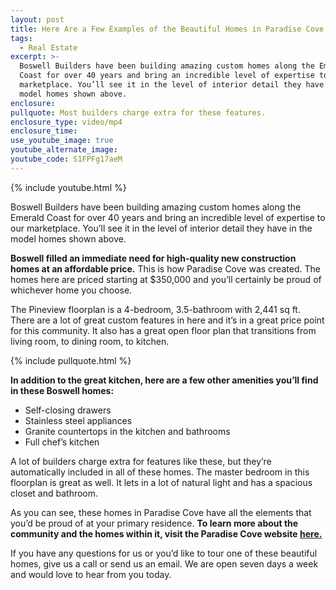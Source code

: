 ```yaml
---
layout: post
title: Here Are a Few Examples of the Beautiful Homes in Paradise Cove
tags:
  - Real Estate
excerpt: >-
  Boswell Builders have been building amazing custom homes along the Emerald
  Coast for over 40 years and bring an incredible level of expertise to our
  marketplace. You’ll see it in the level of interior detail they have in the
  model homes shown above.
enclosure:
pullquote: Most builders charge extra for these features.
enclosure_type: video/mp4
enclosure_time:
use_youtube_image: true
youtube_alternate_image:
youtube_code: S1FPFg17aeM
---
```



{% include youtube.html %}

Boswell Builders have been building amazing custom homes along the Emerald Coast for over 40 years and bring an incredible level of expertise to our marketplace. You’ll see it in the level of interior detail they have in the model homes shown above.

**Boswell filled an immediate need for high-quality new construction homes at an affordable price.** This is how Paradise Cove was created. The homes here are priced starting at $350,000 and you’ll certainly be proud of whichever home you choose.

The Pineview floorplan is a 4-bedroom, 3.5-bathroom with 2,441 sq ft. There are a lot of great custom features in here and it’s in a great price point for this community. It also has a great open floor plan that transitions from living room, to dining room, to kitchen.

{% include pullquote.html %}

**In addition to the great kitchen, here are a few other amenities you’ll find in these Boswell homes:**

* Self-closing drawers
* Stainless steel appliances
* Granite countertops in the kitchen and bathrooms
* Full chef’s kitchen

A lot of builders charge extra for features like these, but they’re automatically included in all of these homes. The master bedroom in this floorplan is great as well. It lets in a lot of natural light and has a spacious closet and bathroom.

As you can see, these homes in Paradise Cove have all the elements that you’d be proud of at your primary residence. **To learn more about the community and the homes within it, visit the Paradise Cove website [here.](http://myparadisecove.com/{:target=&quot;_blank&quot;})**

If you have any questions for us or you’d like to tour one of these beautiful homes, give us a call or send us an email. We are open seven days a week and would love to hear from you today.